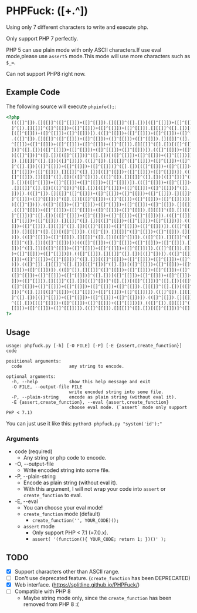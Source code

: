 # PHPFuck: ([+.^])
Using only 7 different characters to write and execute php. 

Only support PHP 7 perfectly.

PHP 5 can use plain mode with only ASCII characters.If use eval mode,please use `assert5` mode.This mode will use more characters such as `$_=`.

Can not support PHP8 right now.

## Example Code
The following source will execute `phpinfo();`:

```php
<?php 
  ((([]^[]).[][[]]^([]^[[]])+([]^[[]]).[][[]]^([].[])[([]^[[]])+([]^[[]])+([]^[[]])]).(([].[])[([]^[[]])]).(([
  ]^[]).[][[]]^([]^[[]])+([]^[[]])+([]^[[]])+([]^[[]]).[][[]]^([].[])[([]^[[]])+([]^[[]])+([]^[[]])]).(([].[])
  [([]^[[]])+([]^[[]])+([]^[[]])]).(([]^[[]])+([]^[[]])+([]^[[]])+([]^[[]])+([]^[[]]).[][[]]^([].[])[([]^[])])
  .(([]^[]).[][[]]^([]^[[]])+([]^[[]])+([]^[[]])+([]^[[]]).[][[]]^([].[])[([]^[[]])+([]^[[]])+([]^[[]])]).(([]
  ^[[]])+([]^[[]])+([]^[[]])+([]^[[]])+([]^[[]]).[][[]]^([].[])[([]^[[]])]^([].[])[([]^[[]])+([]^[[]])+([]^[[]
  ])]^([].[])[([]^[[]])+([]^[[]])+([]^[[]])+([]^[[]])]).(([]^[[]])+([]^[[]])+([]^[[]])+([]^[[]]).[][[]]^([].[]
  )[([]^[])]^([].[])[([]^[[]])]^([].[])[([]^[[]])+([]^[[]])+([]^[[]])]).(([]^[[]])+([]^[[]])+([]^[[]])+([]^[[]
  ]).[][[]]^([].[])[([]^[])]).(([]^[]).[][[]]^([]^[[]])+([]^[[]])+([]^[[]])+([]^[[]]).[][[]]^([].[])[([]^[[]])
  ]^([].[])[([]^[[]])+([]^[[]])+([]^[[]])]^([].[])[([]^[[]])+([]^[[]])+([]^[[]])+([]^[[]])]).(([]^[]).[][[]]^(
  []^[[]])+([]^[[]]).[][[]]^([].[])[([]^[[]])+([]^[[]])+([]^[[]])]).(([]^[[]])+([]^[[]])+([]^[[]])+([]^[[]])+(
  []^[[]]).[][[]]^([].[])[([]^[])]).(([]^[]).[][[]]^([].[])[([]^[])]^([].[])[([]^[[]])+([]^[[]])+([]^[[]])]^([
  ].[])[([]^[[]])+([]^[[]])+([]^[[]])+([]^[[]])]).(([]^[[]])+([]^[[]])+([]^[[]])+([]^[[]])+([]^[[]])+([]^[[]])
  .[][[]]^([].[])[([]^[])]^([].[])[([]^[[]])+([]^[[]])+([]^[[]])]^([].[])[([]^[[]])+([]^[[]])+([]^[[]])+([]^[[
  ]])]).(([]^[]).[][[]]^([]^[[]])+([]^[[]])+([]^[[]])+([]^[[]]).[][[]]^([].[])[([]^[[]])]^([].[])[([]^[[]])+([
  ]^[[]])+([]^[[]])]^([].[])[([]^[[]])+([]^[[]])+([]^[[]])+([]^[[]])]))(...((([]^[[]])+([]^[[]]).[][[]]^([].[]
  )[([]^[])]).(([]^[[]])+([]^[[]])+([]^[[]])+([]^[[]])+([]^[[]]).[][[]]^([].[])[([]^[])]).(([].[])[([]^[[]])])
  .(([]^[[]])+([]^[[]])+([]^[[]])+([]^[[]])+([]^[[]]).[][[]]^([].[])[([]^[[]])]^([].[])[([]^[[]])+([]^[[]])+([
  ]^[[]])]^([].[])[([]^[[]])+([]^[[]])+([]^[[]])+([]^[[]])]).(([]^[[]])+([]^[[]]).[][[]]^([]^[[]])+([]^[[]])+(
  []^[[]])+([]^[[]]).[][[]]^([].[])[([]^[[]])+([]^[[]])+([]^[[]])]).(([]^[]).[][[]]^([]^[[]])+([]^[[]])+([]^[[
  ]])+([]^[[]]).[][[]]^([].[])[([]^[[]])+([]^[[]])+([]^[[]])]).(([]^[[]])+([]^[[]])+([]^[[]])+([]^[[]])+([]^[[
  ]]).[][[]]^([].[])[([]^[])]).(([]^[]).[][[]]^([]^[[]])+([]^[[]]).[][[]]^([].[])[([]^[[]])+([]^[[]])+([]^[[]]
  )]).(([]^[[]])+([]^[[]]).[][[]]^([].[])[([]^[])]).(([]^[]).[][[]]^([]^[[]])+([]^[[]])+([]^[[]])+([]^[[]]).[]
  [[]]^([].[])[([]^[[]])]))((([]^[[]])+([]^[[]])+([]^[[]])+([]^[[]]).[][[]]^([].[])[([]^[[]])+([]^[[]])+([]^[[
  ]])]^([].[])[([]^[[]])+([]^[[]])+([]^[[]])+([]^[[]])]).(([]^[[]]).[][[]]^([].[])[([]^[[]])]^([].[])[([]^[[]]
  )+([]^[[]])+([]^[[]])]).(([]^[[]]).[][[]]^([].[])[([]^[])]).(([]^[[]]).[][[]]^([].[])[([]^[])]^([].[])[([]^[
  []])+([]^[[]])+([]^[[]])]^([].[])[([]^[[]])+([]^[[]])+([]^[[]])+([]^[[]])]).(([]^[[]]).[][[]]^([].[])[([]^[]
  )]).(([]^[]).[][[]]^([].[])[([]^[])]^([].[])[([]^[[]])+([]^[[]])+([]^[[]])]^([].[])[([]^[[]])+([]^[[]])+([]^
  [[]])+([]^[[]])]).(([]^[]).[][[]]^([]^[[]])+([]^[[]])+([]^[[]])+([]^[[]]).[][[]]^([].[])[([]^[[]])]^([].[])[
  ([]^[[]])+([]^[[]])+([]^[[]])]^([].[])[([]^[[]])+([]^[[]])+([]^[[]])+([]^[[]])]).(([]^[[]])+([]^[[]])+([]^[[
  ]])+([]^[[]]).[][[]]^([].[])[([]^[])]^([].[])[([]^[[]])]^([].[])[([]^[[]])+([]^[[]])+([]^[[]])]).(([]^[[]])+
  ([]^[[]])+([]^[[]])+([]^[[]])+([]^[[]])+([]^[[]]).[][[]]^([].[])[([]^[])]^([].[])[([]^[[]])+([]^[[]])+([]^[[
  ]])]^([].[])[([]^[[]])+([]^[[]])+([]^[[]])+([]^[[]])]).(([]^[]).[][[]]^([].[])[([]^[[]])+([]^[[]])+([]^[[]])
  ]^([].[])[([]^[[]])+([]^[[]])+([]^[[]])+([]^[[]])]).(([]^[[]]).[][[]]^([].[])[([]^[[]])+([]^[[]])+([]^[[]])]
  ^([].[])[([]^[[]])+([]^[[]])+([]^[[]])+([]^[[]])]).(([]^[]).[][[]]^([].[])[([]^[[]])]^([].[])[([]^[[]])+([]^
  [[]])+([]^[[]])+([]^[[]])]).(([]^[[]]).[][[]]^([].[])[([]^[[]])]^([].[])[([]^[[]])+([]^[[]])+([]^[[]])])))()
?>
```

## Usage

```
usage: phpfuck.py [-h] [-O FILE] [-P] [-E {assert,create_function}] code

positional arguments:
  code                  any string to encode.

optional arguments:
  -h, --help            show this help message and exit
  -O FILE, --output-file FILE
                        write encoded string into some file.
  -P, --plain-string    encode as plain string (without eval it).
  -E {assert,create_function}, --eval {assert,create_function}
                        choose eval mode. (`assert` mode only support PHP < 7.1)
```

You can just use it like this: `python3 phpfuck.py "system('id');"`

### Arguments
- code (required)
  - Any string or php code to encode.
- -O, --output-file
  - Write encoded string into some file.
- -P, --plain-string
  - Encode as plain string (without eval it). 
  - With this argument, I will not wrap your code into `assert` or `create_function` to eval.
- -E, --eval
  - You can choose your eval mode!
  - `create_function` mode (default)
    - `create_function('', YOUR_CODE)();`
  - `assert` mode
    - Only support PHP < 7.1 (=7.0.x).
    - `assert( '(function(){ YOUR_CODE; return 1; })()' );`

## TODO
- [x] Support characters other than ASCII range.
- [ ] Don't use deprecated feature. (`create_function` has been DEPRECATED)
- [x] Web interface. (https://splitline.github.io/PHPFuck/)
- [ ] Compatible with PHP 8
  - Maybe string mode only, since the `create_function` has been removed from PHP 8 :(
